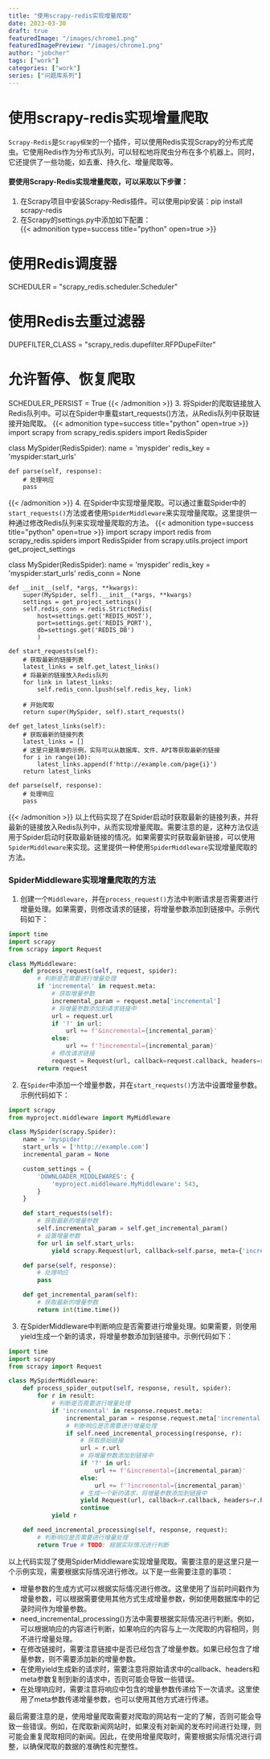```yaml
---
title: "使用scrapy-redis实现增量爬取"
date: 2023-03-30
draft: true
featuredImage: "/images/chrome1.png"
featuredImagePreview: "/images/chrome1.png"
author: "jobcher"
tags: ["work"]
categories: ["work"]
series: ["问题库系列"]
---
```

# 使用scrapy-redis实现增量爬取
`Scrapy-Redis`是`Scrapy框架`的一个插件，可以使用Redis实现Scrapy的分布式爬虫。它使用Redis作为分布式队列，可以轻松地将爬虫分布在多个机器上。同时，它还提供了一些功能，如去重、持久化、增量爬取等。  
  
#### 要使用Scrapy-Redis实现增量爬取，可以采取以下步骤：
1. 在Scrapy项目中安装Scrapy-Redis插件。可以使用pip安装：pip install scrapy-redis
2. 在Scrapy的settings.py中添加如下配置：  
{{< admonition type=success title="python" open=true >}}
# 使用Redis调度器
SCHEDULER = "scrapy_redis.scheduler.Scheduler"
# 使用Redis去重过滤器
DUPEFILTER_CLASS = "scrapy_redis.dupefilter.RFPDupeFilter"
# 允许暂停、恢复爬取
SCHEDULER_PERSIST = True
{{< /admonition >}}
3. 将Spider的爬取链接放入Redis队列中。可以在Spider中重载start_requests()方法，从Redis队列中获取链接开始爬取。
{{< admonition type=success title="python" open=true >}}
import scrapy
from scrapy_redis.spiders import RedisSpider

class MySpider(RedisSpider):
    name = 'myspider'
    redis_key = 'myspider:start_urls'

    def parse(self, response):
        # 处理响应
        pass
{{< /admonition >}}
4. 在Spider中实现增量爬取。可以通过重载Spider中的`start_requests()`方法或者使用`SpiderMiddleware`来实现增量爬取。这里提供一种通过修改Redis队列来实现增量爬取的方法。
{{< admonition type=success title="python" open=true >}}
import scrapy
import redis
from scrapy_redis.spiders import RedisSpider
from scrapy.utils.project import get_project_settings

class MySpider(RedisSpider):
    name = 'myspider'
    redis_key = 'myspider:start_urls'
    redis_conn = None

    def __init__(self, *args, **kwargs):
        super(MySpider, self).__init__(*args, **kwargs)
        settings = get_project_settings()
        self.redis_conn = redis.StrictRedis(
            host=settings.get('REDIS_HOST'),
            port=settings.get('REDIS_PORT'),
            db=settings.get('REDIS_DB')
            )

    def start_requests(self):
        # 获取最新的链接列表
        latest_links = self.get_latest_links()
        # 将最新的链接放入Redis队列
        for link in latest_links:
            self.redis_conn.lpush(self.redis_key, link)

        # 开始爬取
        return super(MySpider, self).start_requests()

    def get_latest_links(self):
        # 获取最新的链接列表
        latest_links = []
        # 这里只是简单的示例，实际可以从数据库、文件、API等获取最新的链接
        for i in range(10):
            latest_links.append(f'http://example.com/page{i}')
        return latest_links

    def parse(self, response):
        # 处理响应
        pass

{{< /admonition >}}
以上代码实现了在Spider启动时获取最新的链接列表，并将最新的链接放入Redis队列中，从而实现增量爬取。需要注意的是，这种方法仅适用于Spider启动时获取最新链接的情况。如果需要实时获取最新链接，可以使用`SpiderMiddleware`来实现。这里提供一种使用`SpiderMiddleware`实现增量爬取的方法。
### SpiderMiddleware实现增量爬取的方法
1. 创建一个`Middleware`，并在`process_request()`方法中判断请求是否需要进行增量处理。如果需要，则修改请求的链接，将增量参数添加到链接中。示例代码如下：
```python
import time
import scrapy
from scrapy import Request

class MyMiddleware:
    def process_request(self, request, spider):
        # 判断是否需要进行增量处理
        if 'incremental' in request.meta:
            # 获取增量参数
            incremental_param = request.meta['incremental']
            # 将增量参数添加到请求链接中
            url = request.url
            if '?' in url:
                url += f'&incremental={incremental_param}'
            else:
                url += f'?incremental={incremental_param}'
            # 修改请求链接
            request = Request(url, callback=request.callback, headers=request.headers, meta=request.meta)
        return request
```
2. 在`Spider`中添加一个增量参数，并在`start_requests()`方法中设置增量参数。示例代码如下：
```python
import scrapy
from myproject.middleware import MyMiddleware

class MySpider(scrapy.Spider):
    name = 'myspider'
    start_urls = ['http://example.com']
    incremental_param = None

    custom_settings = {
        'DOWNLOADER_MIDDLEWARES': {
            'myproject.middleware.MyMiddleware': 543,
        }
    }

    def start_requests(self):
        # 获取最新的增量参数
        self.incremental_param = self.get_incremental_param()
        # 设置增量参数
        for url in self.start_urls:
            yield scrapy.Request(url, callback=self.parse, meta={'incremental': self.incremental_param})

    def parse(self, response):
        # 处理响应
        pass

    def get_incremental_param(self):
        # 获取最新的增量参数
        return int(time.time())
```
3. 在SpiderMiddleware中判断响应是否需要进行增量处理。如果需要，则使用yield生成一个新的请求，将增量参数添加到链接中。示例代码如下：
```python
import time
import scrapy
from scrapy import Request

class MySpiderMiddleware:
    def process_spider_output(self, response, result, spider):
        for r in result:
            # 判断是否需要进行增量处理
            if 'incremental' in response.request.meta:
                incremental_param = response.request.meta['incremental']
                # 判断响应是否需要进行增量处理
                if self.need_incremental_processing(response, r):
                    # 获取原始链接
                    url = r.url
                    # 将增量参数添加到链接中
                    if '?' in url:
                        url += f'&incremental={incremental_param}'
                    else:
                        url += f'?incremental={incremental_param}'
                    # 生成一个新的请求，将增量参数添加到链接中
                    yield Request(url, callback=r.callback, headers=r.headers, meta=r.meta)
                    continue
            yield r

    def need_incremental_processing(self, response, request):
        # 判断响应是否需要进行增量处理
        return True # TODO: 根据实际情况进行判断

```
以上代码实现了使用SpiderMiddleware实现增量爬取。需要注意的是这里只是一个示例实现，需要根据实际情况进行修改。以下是一些需要注意的事项：  

- 增量参数的生成方式可以根据实际情况进行修改。这里使用了当前时间戳作为增量参数，可以根据需要使用其他方式生成增量参数，例如使用数据库中的记录时间作为增量参数。  
- need_incremental_processing()方法中需要根据实际情况进行判断。例如，可以根据响应的内容进行判断，如果响应的内容与上一次爬取的内容相同，则不进行增量处理。
- 在修改链接时，需要注意链接中是否已经包含了增量参数。如果已经包含了增量参数，则不需要添加新的增量参数。
- 在使用yield生成新的请求时，需要注意将原始请求中的callback、headers和meta参数复制到新的请求中，否则可能会导致一些错误。
- 在处理响应时，需要注意将响应中包含的增量参数传递给下一次请求。这里使用了meta参数传递增量参数，也可以使用其他方式进行传递。  
  
最后需要注意的是，使用增量爬取需要对爬取的网站有一定的了解，否则可能会导致一些错误。例如，在爬取新闻网站时，如果没有对新闻的发布时间进行处理，则可能会重复爬取相同的新闻。因此，在使用增量爬取时，需要根据实际情况进行调整，以确保爬取的数据的准确性和完整性。